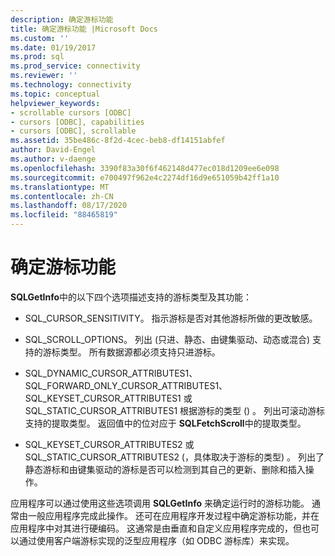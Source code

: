 ```yaml
---
description: 确定游标功能
title: 确定游标功能 |Microsoft Docs
ms.custom: ''
ms.date: 01/19/2017
ms.prod: sql
ms.prod_service: connectivity
ms.reviewer: ''
ms.technology: connectivity
ms.topic: conceptual
helpviewer_keywords:
- scrollable cursors [ODBC]
- cursors [ODBC], capabilities
- cursors [ODBC], scrollable
ms.assetid: 35be486c-8f2d-4cec-beb8-df14151abfef
author: David-Engel
ms.author: v-daenge
ms.openlocfilehash: 3390f83a30f6f462148d477ec018d1209ee6e098
ms.sourcegitcommit: e700497f962e4c2274df16d9e651059b42ff1a10
ms.translationtype: MT
ms.contentlocale: zh-CN
ms.lasthandoff: 08/17/2020
ms.locfileid: "88465819"
---
```

# <a name="determining-cursor-capabilities"></a>确定游标功能
**SQLGetInfo**中的以下四个选项描述支持的游标类型及其功能：  
  
-   SQL_CURSOR_SENSITIVITY。 指示游标是否对其他游标所做的更改敏感。  
  
-   SQL_SCROLL_OPTIONS。 列出 (只进、静态、由键集驱动、动态或混合) 支持的游标类型。 所有数据源都必须支持只进游标。  
  
-   SQL_DYNAMIC_CURSOR_ATTRIBUTES1、SQL_FORWARD_ONLY_CURSOR_ATTRIBUTES1、SQL_KEYSET_CURSOR_ATTRIBUTES1 或 SQL_STATIC_CURSOR_ATTRIBUTES1 根据游标的类型 () 。 列出可滚动游标支持的提取类型。 返回值中的位对应于 **SQLFetchScroll**中的提取类型。  
  
-   SQL_KEYSET_CURSOR_ATTRIBUTES2 或 SQL_STATIC_CURSOR_ATTRIBUTES2 (，具体取决于游标的类型) 。 列出了静态游标和由键集驱动的游标是否可以检测到其自己的更新、删除和插入操作。  
  
 应用程序可以通过使用这些选项调用 **SQLGetInfo** 来确定运行时的游标功能。 通常由一般应用程序完成此操作。 还可在应用程序开发过程中确定游标功能，并在应用程序中对其进行硬编码。 这通常是由垂直和自定义应用程序完成的，但也可以通过使用客户端游标实现的泛型应用程序（如 ODBC 游标库）来实现。
